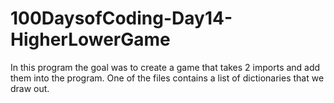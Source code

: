 # 100DaysofCoding-Day14-HigherLowerGame

In this program the goal was to create a game that takes 2 imports and add them into the program. One of the files contains a list of dictionaries that we draw out.
